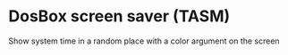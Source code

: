 # DosBox screen saver (TASM)
Show system time in a random place with a color argument on the screen
